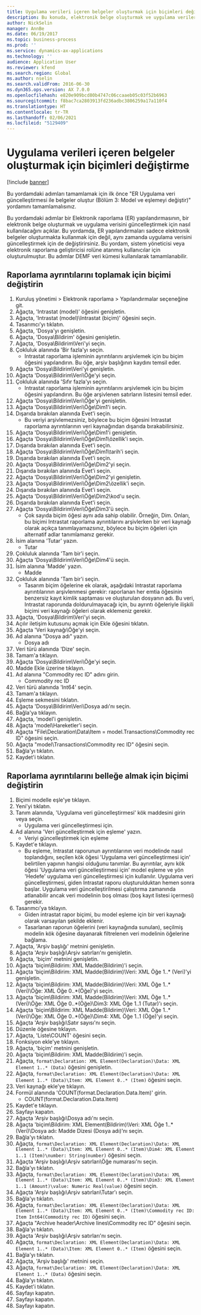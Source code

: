 ```yaml
---
title: Uygulama verileri içeren belgeler oluşturmak için biçimleri değiştirme
description: Bu konuda, elektronik belge oluşturmak ve uygulama verilerini güncelleştirmek için raporlama yapılandırmalarının nasıl tasarlanacağı açıklanmaktadır.
author: NickSelin
manager: AnnBe
ms.date: 06/19/2017
ms.topic: business-process
ms.prod: ''
ms.service: dynamics-ax-applications
ms.technology: ''
audience: Application User
ms.reviewer: kfend
ms.search.region: Global
ms.author: nselin
ms.search.validFrom: 2016-06-30
ms.dyn365.ops.version: AX 7.0.0
ms.openlocfilehash: e820e909bcd80b4747c06ccaaeb05c03f52b6963
ms.sourcegitcommit: f8bac7ca2803913fd236adbc3806259a17a110f4
ms.translationtype: HT
ms.contentlocale: tr-TR
ms.lasthandoff: 02/06/2021
ms.locfileid: "5129409"
---
```

# <a name="modify-formats-to-generate-documents-that-have-application-data"></a>Uygulama verileri içeren belgeler oluşturmak için biçimleri değiştirme

[!include [banner](../../includes/banner.md)]

Bu yordamdaki adımları tamamlamak için ilk önce "ER Uygulama veri güncelleştirmesi ile belgeler oluştur (Bölüm 3: Model ve eşlemeyi değiştir)" yordamını tamamlamalısınız.

Bu yordamdaki adımlar bir Elektronik raporlama (ER) yapılandırmasının, bir elektronik belge oluşturmak ve uygulama verisini güncelleştirmek için nasıl kullanılacağını açıklar. Bu yordamda, ER yapılandırmaları sadece elektronik belgeler oluşturmakta kullanmak için değil, aynı zamanda uygulama verisini güncelleştirmek için de değiştirirsiniz. Bu yordam, sistem yöneticisi veya elektronik raporlama geliştiricisi rolüne atanmış kullanıcılar için oluşturulmuştur. Bu adımlar DEMF veri kümesi kullanılarak tamamlanabilir.


## <a name="modify-format-to-collect-details-of-reporting"></a>Raporlama ayrıntılarını toplamak için biçimi değiştirin
1. Kuruluş yönetimi > Elektronik raporlama > Yapılandırmalar seçeneğine git.
2. Ağaçta, 'Intrastat (model)' öğesini genişletin.
3. Ağaçta, 'Intrastat (model)\Intrastat (biçim)' öğesini seçin.
4. Tasarımcı'yı tıklatın.
5. Ağaçta, 'Dosya'yı genişletin.
6. Ağaçta, 'Dosya\Bildirim' öğesini genişletin.
7. Ağaçta, 'Dosya\Bildirim\Veri'yi seçin.
8. Çokluluk alanında 'Bir fazla'yı seçin.
    * Intrastat raporlama işleminin ayrıntılarını arşivlemek için bu biçim öğesini yapılandırın. Bu öğe, arşiv başlığının kaydını temsil eder.  
9. Ağaçta 'Dosya\Bildirim\Veri'yi genişletin.
10. Ağaçta 'Dosya\Bildirim\Veri\Öğe'yi seçin.
11. Çokluluk alanında 'Sıfır fazla'yı seçin.
    * Intrastat raporlama işleminin ayrıntılarını arşivlemek için bu biçim öğesini yapılandırın. Bu öğe arşivlenen satırların listesini temsil eder.  
12. Ağaçta 'Dosya\Bildirim\Veri\Öğe'yi genişletin.
13. Ağaçta 'Dosya\Bildirim\Veri\Öğe\Dim1'i seçin.
14. Dışarıda bırakılan alanında Evet'i seçin.
    * Bu veriyi arşivlemezsiniz, böylece bu biçim öğesini Intrastat raporlama ayrıntılarının veri kaynağından dışarıda bırakabilirsiniz.  
15. Ağaçta 'Dosya\Bildirim\Veri\Öğe\Dim1'i genişletin.
16. Ağaçta 'Dosya\Bildirim\Veri\Öğe\Dim1\özellik'i seçin.
17. Dışarıda bırakılan alanında Evet'i seçin.
18. Ağaçta 'Dosya\Bildirim\Veri\Öğe\Dim1\tarih'i seçin.
19. Dışarıda bırakılan alanında Evet'i seçin.
20. Ağaçta 'Dosya\Bildirim\Veri\Öğe\Dim2'yi seçin.
21. Dışarıda bırakılan alanında Evet'i seçin.
22. Ağaçta 'Dosya\Bildirim\Veri\Öğe\Dim2'yi genişletin.
23. Ağaçta 'Dosya\Bildirim\Veri\Öğe\Dim2\özellik'i seçin.
24. Dışarıda bırakılan alanında Evet'i seçin.
25. Ağaçta 'Dosya\Bildirim\Veri\Öğe\Dim2\kod'u seçin.
26. Dışarıda bırakılan alanında Evet'i seçin.
27. Ağaçta 'Dosya\Bildirim\Veri\Öğe\Dim3'ü seçin.
    * Çok sayıda biçim öğesi aynı ada sahip olabilir. Örneğin, Dim. Onları, bu biçimi Intrastat raporlama ayrıntılarını arşivlerken bir veri kaynağı olarak açıkça tanımlayamazsınız, böylece bu biçim öğeleri için alternatif adlar tanımlamanız gerekir.   
28. İsim alanına 'Tutar' yazın.
    * Tutar  
29. Çokluluk alanında 'Tam bir'i seçin.
30. Ağaçta 'Dosya\Bildirim\Veri\Öğe\Dim4'ü seçin.
31. İsim alanına 'Madde' yazın.
    * Madde  
32. Çokluluk alanında 'Tam bir'i seçin.
    * Tasarım biçim öğelerine ek olarak, aşağıdaki Intrastat raporlama ayrıntılarının arşivlenmesi gerekir: raporlanan her emtia öğesinin benzersiz kayıt kimlik saptaması ve oluşturulan dosyanın adı. Bu veri, Intrastat raporunda doldurulmayacağı için, bu ayrıntı öğeleriyle ilişkili biçimi veri kaynağı öğeleri olarak eklemeniz gerekir.  
33. Ağaçta, 'Dosya\Bildirim\Veri'yi seçin.
34. Açılır iletişim kutusunu açmak için Ekle öğesini tıklatın.
35. Ağaçta 'Veri kaynağı\Öğe'yi seçin.
36. Ad alanına "Dosya adı" yazın.
    * Dosya adı  
37. Veri türü alanında 'Dize' seçin.
38. Tamam'a tıklayın.
39. Ağaçta 'Dosya\Bildirim\Veri\Öğe'yi seçin.
40. Madde Ekle üzerine tıklayın.
41. Ad alanına "Commodity rec ID" adını girin.
    * Commodity rec ID  
42. Veri türü alanında 'Int64' seçin.
43. Tamam'a tıklayın.
44. Eşleme sekmesini tıklatın.
45. Ağaçta 'Dosya\Bildirim\Veri\Dosya adı'nı seçin.
46. Bağla'ya tıklayın.
47. Ağaçta, 'model'i genişletin.
48. Ağaçta 'model\Hareketler'i seçin.
49. Ağaçta "File\Declaration\Data\Item = model.Transactions\Commodity rec ID" öğesini seçin.
50. Ağaçta "model\Transactions\Commodity rec ID" öğesini seçin.
51. Bağla'yı tıklatın.
52. Kaydet'i tıklatın.

## <a name="modify-format-to-memorize-details-of-reporting"></a>Raporlama ayrıntılarını belleğe almak için biçimi değiştirin

1. Biçimi modelle eşle'ye tıklayın.
2. Yeni'yi tıklatın.
3. Tanım alanında, 'Uygulama veri güncelleştirmesi' kök maddesini girin veya seçin.
    * Uygulama veri güncelleştirmesi için.
4. Ad alanına 'Veri güncelleştirmek için eşleme' yazın.
    * Veriyi güncelleştirmek için eşleme  
5. Kaydet'e tıklayın.
    * Bu eşleme, Intrastat raporunun ayrıntılarının veri modelinde nasıl toplandığını, seçilen kök öğesi 'Uygulama veri güncelleştirmesi için' belirtilen yapının hangisi olduğunu tanımlar. Bu ayrıntılar, aynı kök öğesi 'Uygulama veri güncelleştirmesi için' model eşleme ve yön 'Hedefe' uygulama veri güncelleştirmesi için kullanılır. Uygulama veri güncelleştirmesi, giden Intrastat raporu oluşturulduktan hemen sonra başlar. Uygulama veri güncelleştirilmesi çalıştırma zamanında atlanabilir ancak veri modelinin boş olması (boş kayıt listesi içermesi) gerekir.
6. Tasarımcı'ya tıklayın.
    * Giden intrastat rapor biçimi, bu model eşleme için bir veri kaynağı olarak varsayılan şekilde eklenir.  
    * Tasarlanan raporun öğelerini (veri kaynağında sunulan), seçilmiş modelin kök öğesine dayanarak filtrelenen veri modelinin öğelerine bağlama.  
7. Ağaçta, 'Arşiv başlığı' metnini genişletin.
8. Ağaçta 'Arşiv başlığı\Arşiv satırları'nı genişletin.
9. Ağaçta, 'biçim' metnini genişletin.
10. Ağaçta 'biçim\Bildirim: XML Madde(Bildirim)'i seçin.
11. Ağaçta 'biçim\Bildirim: XML Madde(Bildirim)\Veri: XML Öğe 1..* (Veri)'yi genişletin.
12. Ağaçta 'biçim\Bildirim: XML Madde(Bildirim)\Veri: XML Öğe 1..* (Veri)\Öğe: XML Öğe 0..*(Öğe)'yi seçin.
13. Ağaçta 'biçim\Bildirim: XML Madde(Bildirim)\Veri: XML Öğe 1..* (Veri)\Öğe: XML Öğe 0..*(Öğe)\Dim3: XML Öğe 1..1 (Tutar)'ı seçin.
14. Ağaçta 'biçim\Bildirim: XML Madde(Bildirim)\Veri: XML Öğe 1..* (Veri)\Öğe: XML Öğe 0..*(Öğe)\Dim4: XML Öğe 1..1 (Öğe)'yi seçin.
15. Ağaçta 'Arşiv başlığı\Satır sayısı'nı seçin.
16. Düzenle öğesine tıklayın.
17. Ağaçta, 'Liste\COUNT' öğesini seçin.
18. Fonksiyon ekle'ye tıklayın.
19. Ağaçta, 'biçim' metnini genişletin.
20. Ağaçta 'biçim\Bildirim: XML Madde(Bildirim)'i seçin.
21. Ağaçta, `format\Declaration: XML Element(Declaration)\Data: XML Element 1..* (Data)` öğesini genişletin.
22. Ağaçta, `format\Declaration: XML Element(Declaration)\Data: XML Element 1..* (Data)\Item: XML Element 0..* (Item)` öğesini seçin.
23. Veri kaynağı ekle'ye tıklayın.
24. Formül alanında 'COUNT(format.Declaration.Data.Item)' girin.
    * COUNT(format.Declaration.Data.Item)  
25. Kaydet'e tıklayın.
26. Sayfayı kapatın.
27. Ağaçta 'Arşiv başlığı\Dosya adı'nı seçin.
28. Ağaçta 'biçim\Bildirim: XML Element(Bildirim)\Veri: XML Öğe 1..* (Veri)\Dosya adı: Madde Dizesi (Dosya adı)'nı seçin.
29. Bağla'yı tıklatın.
30. Ağaçta, `format\Declaration: XML Element(Declaration)\Data: XML Element 1..* (Data)\Item: XML Element 0..* (Item)\Dim4: XML Element 1..1 (Item)\number: String(number)` öğesini seçin.
31. Ağaçta 'Arşiv başlığı\Arşiv satırları\Öğe numarası'nı seçin.
32. Bağla'yı tıklatın.
33. Ağaçta, `format\Declaration: XML Element(Declaration)\Data: XML Element 1..* (Data)\Item: XML Element 0..* (Item)\Dim3: XML Element 1..1 (Amount)\value: Numeric Real(value)` öğesini seçin.
34. Ağaçta 'Arşiv başlığı\Arşiv satırları\Tutar'ı seçin.
35. Bağla'yı tıklatın.
36. Ağaçta, `format\Declaration: XML Element(Declaration)\Data: XML Element 1..* (Data)\Item: XML Element 0..* (Item)\Commodity rec ID: Item Int64(Commodity rec ID)` öğesini seçin.
37. Ağaçta "Archive header\Archive lines\Commodity rec ID" öğesini seçin.
38. Bağla'yı tıklatın.
39. Ağaçta 'Arşiv başlığı\Arşiv satırları'nı seçin.
40. Ağaçta, `format\Declaration: XML Element(Declaration)\Data: XML Element 1..* (Data)\Item: XML Element 0..* (Item)` öğesini seçin.
41. Bağla'yı tıklatın.
42. Ağaçta, 'Arşiv başlığı' metnini seçin.
43. Ağaçta, `format\Declaration: XML Element(Declaration)\Data: XML Element 1..* (Data)` öğesini seçin.
44. Bağla'yı tıklatın.
45. Kaydet'i tıklatın.
46. Sayfayı kapatın.
47. Sayfayı kapatın.
48. Sayfayı kapatın.

